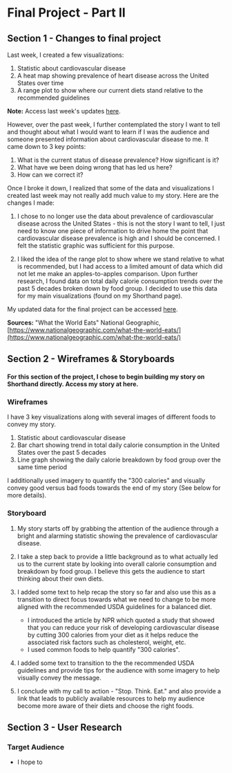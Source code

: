 # Final Project - Part II

## Section 1 - Changes to final project

Last week, I created a few visualizations: 
1) Statistic about cardiovascular disease
2) A heat map showing prevalence of heart disease across the United States over time
3) A range plot to show where our current diets stand relative to the recommended guidelines

**Note:** Access last week's updates [here](/final_project_Ashita.md). 

However, over the past week, I further contemplated the story I want to tell and thought about what I would want to learn if I was the audience and someone presented information about cardiovascular disease to me. It came down to 3 key points: 

1) What is the current status of disease prevalence? How significant is it?
2) What have we been doing wrong that has led us here?
3) How can we correct it?

Once I broke it down, I realized that some of the data and visualizations I created last week may not really add much value to my story. Here are the changes I made: 

1) I chose to no longer use the data about prevalence of cardiovascular disease across the United States - this is not the story I want to tell, I just need to know one piece of information to drive home the point that cardiovascular disease prevalence is high and I should be concerned. I felt the statistic graphic was sufficient for this purpose. 

2) I liked the idea of the range plot to show where we stand relative to what is recommended, but I had access to a limited amount of data which did not let me make an apples-to-apples comparison. Upon further research, I found data on total daily calorie consumption trends over the past 5 decades broken down by food group. I decided to use this data for my main visualizations (found on my Shorthand page). 

My updated data for the final project can be accessed [here](/FP_Data_Updated). 

**Sources:** 
"What the World Eats" National Geographic, [https://www.nationalgeographic.com/what-the-world-eats/](https://www.nationalgeographic.com/what-the-world-eats/)

## Section 2 - Wireframes & Storyboards
#### For this section of the project, I chose to begin building my story on Shorthand directly. Access my story at here.

### Wireframes

I have 3 key visualizations along with several images of different foods to convey my story. 
1) Statistic about cardiovascular disease
2) Bar chart showing trend in total daily calorie consumption in the United States over the past 5 decades
3) Line graph showing the daily calorie breakdown by food group over the same time period

I additionally used imagery to quantify the "300 calories" and visually convey good versus bad foods towards the end of my story (See below for more details).

### Storyboard

1) My story starts off by grabbing the attention of the audience through a bright and alarming statistic showing the prevalence of cardiovascular disease.

2) I take a step back to provide a little background as to what actually led us to the current state by looking into overall calorie consumption and breakdown by food group. I believe this gets the audience to start thinking about their own diets. 
  
3) I added some text to help recap the story so far and also use this as a transition to direct focus towards what we need to change to be more aligned with the recommended USDA guidelines for a balanced diet. 
    - I introduced the article by NPR which quoted a study that showed that you can reduce your risk of developing cardiovascular disease by cutting 300 calories from your diet as it helps reduce the associated risk factors such as cholesterol, weight, etc. 
    - I used common foods to help quantify "300 calories".
    
4) I added some text to transition to the the recommended USDA guidelines and provide tips for the audience with some imagery to help visually convey the message.

5) I conclude with my call to action - "Stop. Think. Eat." and also provide a link that leads to publicly available resources to help my audience become more aware of their diets and choose the right foods. 

## Section 3 - User Research

### Target Audience
- I hope to 
